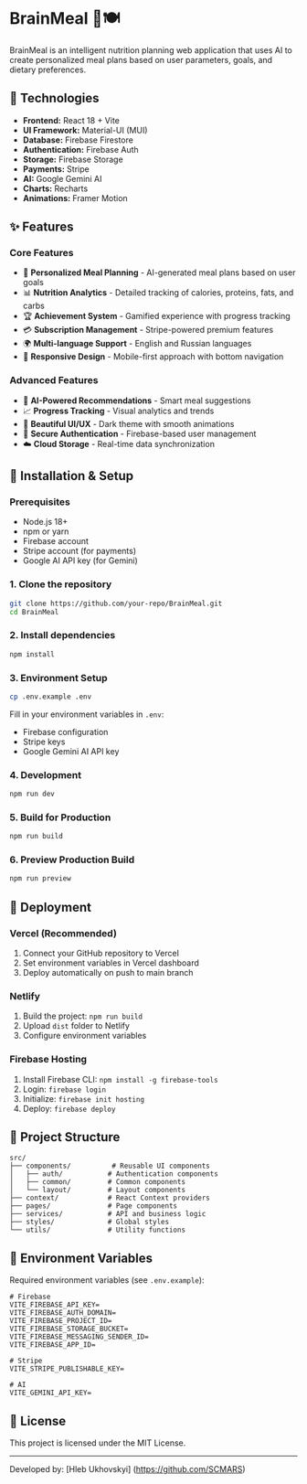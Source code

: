 # BrainMeal 🧠🍽️

BrainMeal is an intelligent nutrition planning web application that uses AI to create personalized meal plans based on user parameters, goals, and dietary preferences.

## 🚀 Technologies

- **Frontend:** React 18 + Vite
- **UI Framework:** Material-UI (MUI)
- **Database:** Firebase Firestore
- **Authentication:** Firebase Auth
- **Storage:** Firebase Storage
- **Payments:** Stripe
- **AI:** Google Gemini AI
- **Charts:** Recharts
- **Animations:** Framer Motion

## ✨ Features

### Core Features
- 🎯 **Personalized Meal Planning** - AI-generated meal plans based on user goals
- 📊 **Nutrition Analytics** - Detailed tracking of calories, proteins, fats, and carbs
- 🏆 **Achievement System** - Gamified experience with progress tracking
- 💳 **Subscription Management** - Stripe-powered premium features
- 🌍 **Multi-language Support** - English and Russian languages
- 📱 **Responsive Design** - Mobile-first approach with bottom navigation

### Advanced Features
- 🤖 **AI-Powered Recommendations** - Smart meal suggestions
- 📈 **Progress Tracking** - Visual analytics and trends
- 🎨 **Beautiful UI/UX** - Dark theme with smooth animations
- 🔐 **Secure Authentication** - Firebase-based user management
- ☁️ **Cloud Storage** - Real-time data synchronization

## 🔧 Installation & Setup

### Prerequisites
- Node.js 18+
- npm or yarn
- Firebase account
- Stripe account (for payments)
- Google AI API key (for Gemini)

### 1. Clone the repository
```bash
git clone https://github.com/your-repo/BrainMeal.git
cd BrainMeal
```

### 2. Install dependencies
```bash
npm install
```

### 3. Environment Setup
```bash
cp .env.example .env
```

Fill in your environment variables in `.env`:
- Firebase configuration
- Stripe keys
- Google Gemini AI API key

### 4. Development
```bash
npm run dev
```

### 5. Build for Production
```bash
npm run build
```

### 6. Preview Production Build
```bash
npm run preview
```

## 🚀 Deployment

### Vercel (Recommended)
1. Connect your GitHub repository to Vercel
2. Set environment variables in Vercel dashboard
3. Deploy automatically on push to main branch

### Netlify
1. Build the project: `npm run build`
2. Upload `dist` folder to Netlify
3. Configure environment variables

### Firebase Hosting
1. Install Firebase CLI: `npm install -g firebase-tools`
2. Login: `firebase login`
3. Initialize: `firebase init hosting`
4. Deploy: `firebase deploy`

## 📁 Project Structure

```
src/
├── components/          # Reusable UI components
│   ├── auth/           # Authentication components
│   ├── common/         # Common components
│   └── layout/         # Layout components
├── context/            # React Context providers
├── pages/              # Page components
├── services/           # API and business logic
├── styles/             # Global styles
└── utils/              # Utility functions
```

## 🔐 Environment Variables

Required environment variables (see `.env.example`):

```env
# Firebase
VITE_FIREBASE_API_KEY=
VITE_FIREBASE_AUTH_DOMAIN=
VITE_FIREBASE_PROJECT_ID=
VITE_FIREBASE_STORAGE_BUCKET=
VITE_FIREBASE_MESSAGING_SENDER_ID=
VITE_FIREBASE_APP_ID=

# Stripe
VITE_STRIPE_PUBLISHABLE_KEY=

# AI
VITE_GEMINI_API_KEY=
```

## 📜 License
This project is licensed under the MIT License.

---
Developed by: [Hleb Ukhovskyi] (https://github.com/SCMARS)
